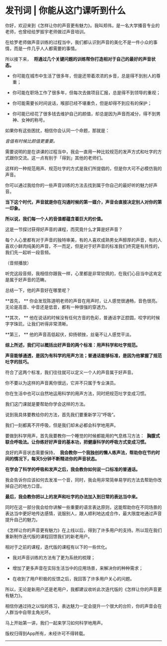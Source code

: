 # 发刊词 | 你能从这门课听到什么

你好，欢迎来到《怎样让你的声音更有魅力》。我叫郑伟，是一名大学播音专业的老师，也曾经给罗振宇老师做过声音培训。

在给罗老师做声音训练的过程当中，我们都认识到声音的美化不是一件小众的事情，而是一件几乎人人都需要的事情。

所以接下来，  **将通过几个关键问题的训练帮你打造相对于自己的最好的声音状态。**

* 你可能在城市中生活了很多年，但是还带着浓浓的乡音，总是得不到别人的尊重；

* 你可能在职场工作了很多年，但每次去做项目汇报，总是得不到领导的重视；

* 你可能需要长时间说话，喉部已经不堪重负，但是却得不到应有的保护；

* 你可能已经花了很多钱去维护自己的颜值，却总是因为声音而减分，得不到男神、女神的称号。

如果你有这些困扰，相信你会认同一个命题，那就是：

 *音值有时候比颜值更重要。*

需要说明的是在讲课的过程当中，我会一直用一种比较规范的发声方式和吐字的方式跟你交流。这一点有别于「得到」其他的老师们。

这样的一种规范用声、规范吐字的方式是我们所提倡的，但是你大可不必模仿我的声音。

你可以通过我给你的一些声音训练的方法去找到属于你自己的最好听的魅力好声音。

 **当下这个时代，声音就是你在沟通时候的第一媒介，声音会直接决定别人对你的第一印象。**

 **所以说，我们每一个人的音值都蕴含着巨大的价值。**

这是一节探讨获得好声音的课程，而究竟什么才算是好声音？

每个人心里都有对于声音的独特审美，有的人喜欢成熟男女声醇厚的声音，有的人喜欢小鲜肉纯美的声音，不一而足，但是对于好声音的标准我们终究是有共性的，我们先一起听一段音频。

（音频播放）

听完这段音频，我相信你跟我一样，心里都是非常钦佩的，在我们心目当中这肯定是属于好声音的范畴。

总结一下，他的声音好在哪里呢？

 **首先， ** 你会发现陈道明老师的声音在用声时，让人感觉很通畅，音色很亮。无论是高音、中音还是低音，都有一种很强的穿透力。

 **其次， ** 他在说话的时候没有任何方音的色彩，普通话字正腔圆，咬字的时候字字珠玑，让我们听得非常清晰。

 **第三， ** 他的声音高低起伏，抑扬顿挫，丝毫不让人感觉平淡。

 **综上所述，我们可以概括出好声音的两个标准：用声科学和吐字规范。**

 **声音能够通透，是因为有科学的用声方法；普通话能够标准，是因为他掌握了规范吐字的技巧。**

符合了这两个标准，我们往往就可以定义一个人的声音属于好声音。

你不要以为这样的声音离你很远，它并不只属于专业演员。

你在生活中也可以自然地运用科学的用声方法，同时把规范吐字变成习惯。

我们这门课就是要帮助你学会这样的方法。

说到我具体要教给你的方法，首先我们要重新学习“呼吸”。

我们一刻都离不开呼吸，但是我们却未必都会科学地用声。

要做到科学用声，首先我要教你一个睡觉的时候都能用的气息练习方法：  **胸腹式联合呼吸法。让你练好好声音的基本功，把健康科学的呼吸方式变成习惯。**

良好的声音状态需要保持，  **我会教你一个我独创的懒人练声法，帮助你在节约时间的情况下，每天5分钟不断精进你的声音状态。**

 **在学会了科学的呼吸和发声之后，我会教你如何说一口标准的普通话。**

我会告诉你应该如何去发准一个音，同时，我会用非常简单易学的方法去帮助你改掉自己的地方口音。

 **最后，我会教你把以上的发声和吐字的办法加入到日常的表达当中来。**

同时在这一部分我会给你讲解一些重要的语言表达原则，这能帮助你在不同场景的表达当中更好地传达感情，说服别人，跟人顺利地达成合作，最大限度地通过声音提升自己的魅力。

《怎样让你的声音更有魅力》在上线以后，得到了许多用户的支持。所以现在我们重新制作迭代版的课程回馈我们的新老用户。

相对于之前的课程，迭代版的课程有以下的一些优化。

* 我对声音训练的方法有了更为系统的梳理；

* 增加了更多声音在实际生活当中的应用场景，来解决你的种种需求；

* 在收到了用户积极的反馈之后，我回答了许多用户关心的问题。

所以，无论是新用户还是老用户，我都建议收听此次迭代版的《怎样让你的声音更有魅力》。

相信你通过持之以恒的练习，表达魅力一定会提升一个很大的台阶，你的声音会在人群当中自带主角光环。

马上开始第一讲，我们一起来学习如何科学地用声。

版权归得到App所有，未经许可不得转载。

---
